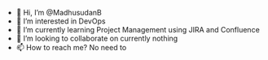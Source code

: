 - 👋 Hi, I’m @MadhusudanB
- 👀 I’m interested in DevOps
- 🌱 I’m currently learning Project Management using JIRA and Confluence
- 💞️ I’m looking to collaborate on currently nothing
- 📫 How to reach me? No need to

<!---
MadhusudanB/MadhusudanB is a ✨ special ✨ repository because its `README.md` (this file) appears on your GitHub profile.
You can click the Preview link to take a look at your changes.
--->
